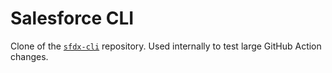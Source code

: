 # Salesforce CLI

Clone of the [`sfdx-cli`](https://github.com/salesforcecli/sfdx-cli) repository. Used internally to test large GitHub Action changes.

